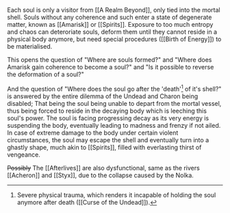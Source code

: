 Each soul is only a visitor from [[A Realm Beyond]], only tied into the mortal shell.
Souls without any coherence and such enter a state of degenerate matter, known as [[Amarisk]] or [[Spirits]]. Exposure to too much entropy and chaos can deteroriate souls, deform them until they cannot reside in a physical body anymore, but need special procedures ([[Birth of Energy]]) to be materialised. 

This opens the question of "Where are souls formed?" and "Where does Amarisk gain coherence to become a soul?" and "Is it possible to reverse the deformation of a soul?"

And the question of "Where does the soul go after the 'death'[^1] of it's shell?" is answered by the entire dilemma of the Undead and Charon being disabled;
	That being the soul being unable to depart from the mortal vessel, thus being forced to reside in the decaying body which is leeching this soul's power.
	The soul is facing progressing decay as its very energy is suspending the body, eventually leading to madness and frenzy if not ailed. 
In case of extreme damage to the body under certain violent circumstances, the soul may escape the shell and eventually turn into a ghastly shape, much akin to [[Spirits]], filled with everlasting thirst of vengeance. 


~~Possibly~~ The [[Afterlives]] are also dysfunctional, same as the rivers [[Acheron]] and [[Styx]], due to the collapse caused by the Nolka. 


[^1]:Severe physical trauma, which renders it incapable of holding the soul anymore after death ([[Curse of the Undead]]).